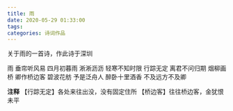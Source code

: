 ```yaml
---
title: 雨
date: 2020-05-29 01:33:00
tags:
categories: 诗词作品
---
```


关于雨的一首诗，作此诗于深圳

<!-- more -->

<p class="poem">
雨
垂帘听风易
四月初暮雨
淅淅沥沥
轻寒不知时限
行踪无定
离君不问归期
烟柳画桥
卿作桥边客
碧波花舫
予是泛舟人
醉卧十里酒香
不及远方不及卿

</p>

**注释**
【行踪无定】各处来往出没，没有固定住所
【桥边客】往往桥边客，金犹恨未平